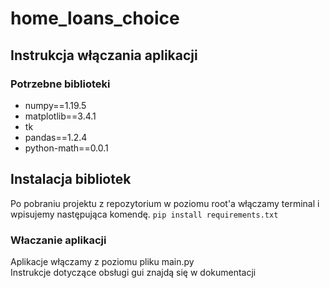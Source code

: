 # home_loans_choice

## Instrukcja włączania aplikacji 
### Potrzebne biblioteki
- numpy==1.19.5
- matplotlib==3.4.1
- tk
- pandas==1.2.4
- python-math==0.0.1

## Instalacja bibliotek
Po pobraniu projektu z repozytorium w poziomu root'a włączamy terminal
i wpisujemy następująca komendę.
`pip install requirements.txt`

### Właczanie aplikacji
Aplikacje włączamy z poziomu pliku main.py</br>
Instrukcje dotyczące obsługi gui znajdą się w dokumentacji

